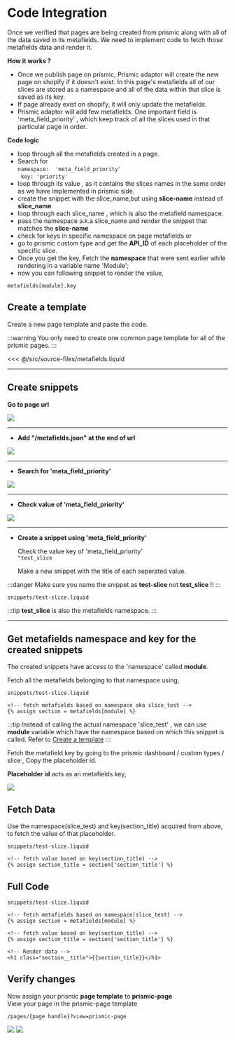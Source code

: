 # Code Integration

Once we verified that pages are being created from prismic along with all of the data saved in its metafields.
We need to implement code to fetch those metafields data and render it.

 **How it works ?** 

- Once we publish page on prismic, Prismic adaptor will create the new page on shopify if it doesn't exist. In this page's metafields all of our slices are stored as a namespace and all of the data within that slice is saved as its key.
- If page already exist on shopify, it will only update the metafields.
- Prismic adaptor will add few metafields. One important field is  'meta_field_priority' , which keep track of all the slices used in that particular page in order.

**Code logic**
- loop through all the metafields created in a page.
- Search for  
``` namespace:  'meta_field_priority' ```  
```  key: 'priority' ```
- loop through its value , as it contains the slices names in the same order as we have implemented in prismic side.
- create the snippet with the slice_name,but using **slice-name** instead of **slice_name**
- loop through each slice_name , which is also the metafield namespace.
- pass the namespace a.k.a slice_name and render the snippet that matches the **slice-name** 
- check for keys in specific namespace on page metafields or  
- go to prismic custom type and get the **API_ID** of each placeholder of the specific slice.
- Once you get the key, Fetch the **namespace** that were sent earlier while rendering in a variable name 'Module';
- now you can following snippet to render the value, 
```
metafields[module].key
```

## Create a template

Create a new page template  and paste the code.

:::warning
You only need to create one common page template for all of the prismic pages.
:::

<<< @/src/source-files/metafields.liquid

<div class="block-space"></div>

----


## Create snippets

**Go to page url**

 <img src='../public/page-url.png' />

 <div class="block-space"></div>

----
 
- **Add "/metafields.json" at the end of url**

 <img src="../public/page-url-meta.png">

  <div class="block-space"></div>

  ----

- **Search for 'meta_field_priority'**

 <img src='../public/priority-check.png' />

<div class="block-space"></div>


----

- **Check value of 'meta_field_priority'**

 <img src='../public/priority.png' />

<div class="block-space"></div>

----

- **Create a snippet using 'meta_field_priority'**

  Check the value key of 'meta_field_priority'   
  ```"test_slice```  

  Make a new snippet with the title of each seperated value.

:::danger
Make sure you name the snippet as **test-slice** not  **test_slice** !!
:::

```
snippets/test-slice.liquid
```

:::tip
**test_slice** is also the metafields namespace. 
:::

<div class="block-space"></div>


----


## Get metafields namespace and key for the created snippets

The created snippets have access to the 'namespace' called **module**.

Fetch all the metafields belonging to that namespace using,


```
snippets/test-slice.liquid

<!-- fetch metafields based on namespace aka slice_test -->
{% assign section = metafields[module] %} 
```

:::tip
 Instead of calling the actual namespace 'slice_test' , we can use **module** variable which have the namespace based on which this snippet is called.
 Refer to <a href="#create-a-template">Create a template</a>
:::

Fetch the metafield key by going to the prismic dashboard / custom types / slice ,
Copy the placeholder id.  

**Placeholder id** acts as an metafields key, 

<img src="../public/Api-key.png">


## Fetch Data

Use the namespace(slice_test) and key(section_title) acquired from above, to fetch the value of that placeholder.
```
snippets/test-slice.liquid

<!-- fetch value based on key(section_title) -->
{% assign section_title = section['section_title'] %} 
```

## Full Code
```
snippets/test-slice.liquid

<!-- fetch metafields based on namespace(slice_test) -->
{% assign section = metafields[module] %} 

<!-- fetch value based on key(section_title) -->
{% assign section_title = section['section_title'] %} 

<!-- Render data -->
<h1 class="section__title">{{section_title}}</h1>
```


## Verify changes

Now assign your prismic **page template** to **prismic-page**  
View your page in the prismic-page template 
```
/pages/{page handle}?view=prismic-page
```

<img src="../public/render-page.png" />
<img src="../public/document-section-heading.png">

